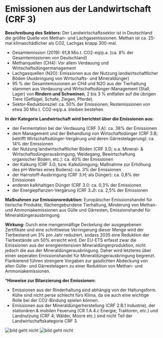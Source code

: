 # Emissionen aus der Landwirtschaft (CRF 3)
**Beschreibung des Sektors:**
Der Landwirtschaftssektor ist in Deutschland die größte Quelle von Methan- und Lachgasemissionen. Methan ist ca. 25-mal klimaschädlicher als CO2, Lachgas knapp 300-mal. 

- Gesamtemission (2019): 61,8 Mio.t. CO2-eq/p.a. (ca. 8% der Gesamtemissionen von Deutschland)
- Methanquellen (CH4): Vor allem Verdauung und Wirtschaftsdüngermanagement
- Lachgasquellen (N2O): Emissionen aus der Nutzung landwirtschaftlicher Böden (Ausbringung von Wirtschafts- und Mineraldünger)
- 95 % der Gesamtemissionen an CH4 und N2O aus der Tierhaltung stammen aus Verdauung und Wirtschaftsdünger-Management (Stall, Lager) von **Rindern und Schweinen**, 2 bis 3 % entfallen auf die übrigen Tiere (Geflügel, Schafe, Ziegen, Pferde).
- Sektor-Reduktionsziel: ca. 50% der Emissionen; Restemissionen von etwa 30 Mio.t. CO2-eq/p.a. bleiben bestehen

**In der Kategorie Landwirtschaft wird berichtet über die Emissionen aus:**
- der Fermentation bei der Verdauung (CRF 3.A): ca. 38% der Emissionen
- dem Management und der Behandlung von Wirtschaftsdünger (CRF 3.B; betrifft Wirtschaftsdünger-Vergärung und deren Gärrestelagerung): ca. 14% der Emissionen
- der Nutzung landwirtschaftlicher Böden (CRF 3.D; u.a. Mineral- & Wirtschaftsdüngerausbringung, Weidegang, Bewirtschaftung organischer Böden, etc.): ca. 40% der Emissionen
- der Kalkung (CRF 3.G; bzw. Kalkdünngung; Maßnahme zur Erhöhung des pH-Wertes eines Bodens): ca. 3% der Emissionen
- der Harnstoff-Ausbringung (CRF 3.H; als Dünger): ca. 0,8% der Emissionen
- anderen kalkhaltigen Dünger (CRF 3.I): ca. 0,3% der Emissionen
- der Energiepflanzen-Vergärung (CRF 3.J): ca. 2,5% der Emissionen

**Maßnahmen zur Emissionsreduktion:** 
Europäischer Emissionshandel für tierische Produkte, flächengebundene Tierhaltung, Minderung von Methan- und Ammoniakemissionen aus Gülle und Gärresten, Emissionshandel für Mineraldüngerausbringung

**Wirkung:**
Durch eine mengenmäßige Deckelung der ausgegebenen Zertifikate und eine schrittweise Verringerung dieser Menge wird der Tierbestand um 3% pro Jahr reduziert, sodass 2035 eine Reduktion der Tierbestände um 50% erreicht wird. Der EU-ETS erfasst zwar die Emissionen aus der energieintensiven Mineraldüngerproduktion, nicht jedoch die aus der Mineraldüngerausbringung. Daher wird letzteres über einen seperaten Emissionshandel für Mineraldüngerausbringung begrenzt. Flankierend führen strengere Vorgaben zur gasdichten Abdeckung von allen Gülle- und Gärrestelagern zu einer Reduktion von Methan- und Ammoniakemissionen.


***Hinweise zur Bilanzierung der Emissionen:**
- Emissionen aus der Rinderhaltung sind abhängig von der Haltungsform. Kühe sind nicht perse schlecht fürs Klima, da sie auch eine wichtige Rolle bei der CO2-Bindung spielen können.
- Emissionen aus der Mineraldüngerherstellung (CRF 2.B.1 Industrie), der stationären & mobilen Feuerung (CR 1.A.4.c Energie; Traktoren, etc.) und Landnutzung (CRF 4; Wälder, Moore etc.) sind nicht Teil der Landwirtschaftskategorie CRF 3.


![bild geht nicht](/assets/CRF3-Reduktion-Tierbestände.PNG)
![bild geht nicht](/assets/CRF3-Reduktion-Tierbestände_backend.PNG)
